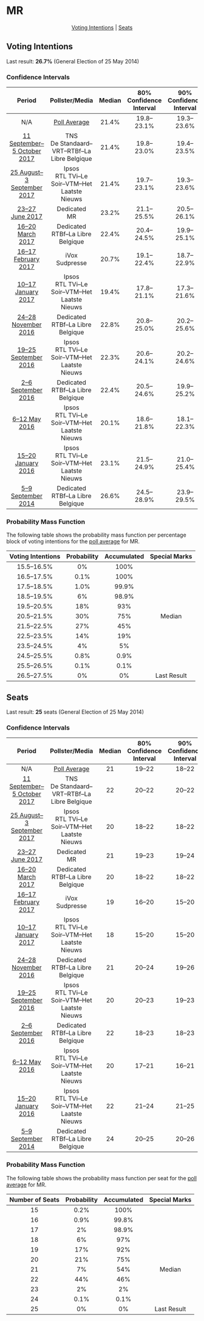 # MR

<p align="center"><a href="#voting-intentions">Voting Intentions</a> | <a href="#seats">Seats</a></p>

## Voting Intentions

Last result: **26.7%** (General Election of 25 May 2014)

### Confidence Intervals

| Period     | Pollster/Media   | Median | 80% Confidence Interval | 90% Confidence Interval | 95% Confidence Interval | 99% Confidence Interval |
|:----------:|:----------------:|:-----------:|:-----------------------:|:-----------------------:|:-----------------------:|:-----------------------:|
| N/A | [Poll Average](average.html) | 21.4% | 19.8–23.1% | 19.3–23.6% | 19.0–24.0% | 18.2–24.8% |
| [11 September–5 October 2017](2017-10-05-TNS.html) | TNS <br> De Standaard–VRT–RTBf–La Libre Belgique | 21.4% | 19.8–23.0% | 19.4–23.5% | 19.0–23.9% | 18.3–24.8% |
| [25 August–3 September 2017](2017-09-03-Ipsos.html) | Ipsos <br> RTL TVi–Le Soir–VTM–Het Laatste Nieuws | 21.4% | 19.7–23.1% | 19.3–23.6% | 18.9–24.1% | 18.1–24.9% |
| [23–27 June 2017](2017-06-27-Dedicated.html) | Dedicated <br> MR | 23.2% | 21.1–25.5% | 20.5–26.1% | 20.1–26.7% | 19.1–27.8% |
| [16–20 March 2017](2017-03-20-Dedicated.html) | Dedicated <br> RTBf–La Libre Belgique | 22.4% | 20.4–24.5% | 19.9–25.1% | 19.4–25.7% | 18.5–26.7% |
| [16–17 February 2017](2017-02-17-IVox.html) | iVox <br> Sudpresse | 20.7% | 19.1–22.4% | 18.7–22.9% | 18.3–23.3% | 17.5–24.1% |
| [10–17 January 2017](2017-01-17-Ipsos.html) | Ipsos <br> RTL TVi–Le Soir–VTM–Het Laatste Nieuws | 19.4% | 17.8–21.1% | 17.3–21.6% | 17.0–22.0% | 16.2–22.8% |
| [24–28 November 2016](2016-11-28-Dedicated.html) | Dedicated <br> RTBf–La Libre Belgique | 22.8% | 20.8–25.0% | 20.2–25.6% | 19.7–26.1% | 18.8–27.2% |
| [19–25 September 2016](2016-09-25-Ipsos.html) | Ipsos <br> RTL TVi–Le Soir–VTM–Het Laatste Nieuws | 22.3% | 20.6–24.1% | 20.2–24.6% | 19.8–25.0% | 19.0–25.9% |
| [2–6 September 2016](2016-09-06-Dedicated.html) | Dedicated <br> RTBf–La Libre Belgique | 22.4% | 20.5–24.6% | 19.9–25.2% | 19.5–25.7% | 18.5–26.8% |
| [6–12 May 2016](2016-05-12-Ipsos.html) | Ipsos <br> RTL TVi–Le Soir–VTM–Het Laatste Nieuws | 20.1% | 18.6–21.8% | 18.1–22.3% | 17.8–22.7% | 17.0–23.6% |
| [15–20 January 2016](2016-01-20-Ipsos.html) | Ipsos <br> RTL TVi–Le Soir–VTM–Het Laatste Nieuws | 23.1% | 21.5–24.9% | 21.0–25.4% | 20.6–25.8% | 19.9–26.6% |
| [5–9 September 2014](2014-09-09-Dedicated.html) | Dedicated <br> RTBf–La Libre Belgique | 26.6% | 24.5–28.9% | 23.9–29.5% | 23.4–30.1% | 22.5–31.2% |

### Probability Mass Function

The following table shows the probability mass function per percentage block of voting intentions for the [poll average](average.html) for MR.

| Voting Intentions | Probability | Accumulated | Special Marks |
|:-----------------:|:-----------:|:-----------:|:-------------:|
| 15.5–16.5% | 0% | 100% |  |
| 16.5–17.5% | 0.1% | 100% |  |
| 17.5–18.5% | 1.0% | 99.9% |  |
| 18.5–19.5% | 6% | 98.9% |  |
| 19.5–20.5% | 18% | 93% |  |
| 20.5–21.5% | 30% | 75% | Median |
| 21.5–22.5% | 27% | 45% |  |
| 22.5–23.5% | 14% | 19% |  |
| 23.5–24.5% | 4% | 5% |  |
| 24.5–25.5% | 0.8% | 0.9% |  |
| 25.5–26.5% | 0.1% | 0.1% |  |
| 26.5–27.5% | 0% | 0% | Last Result |


## Seats

Last result: **25** seats (General Election of 25 May 2014)

### Confidence Intervals

| Period     | Pollster/Media   | Median | 80% Confidence Interval | 90% Confidence Interval | 95% Confidence Interval | 99% Confidence Interval |
|:----------:|:----------------:|:------:|:-----------------------:|:-----------------------:|:-----------------------:|:-----------------------:|
| N/A | [Poll Average](average.html) | 21 | 19–22 | 18–22 | 17–22 | 16–23 |
| [11 September–5 October 2017](2017-10-05-TNS.html) | TNS <br> De Standaard–VRT–RTBf–La Libre Belgique | 22 | 20–22 | 20–22 | 18–22 | 18–22 |
| [25 August–3 September 2017](2017-09-03-Ipsos.html) | Ipsos <br> RTL TVi–Le Soir–VTM–Het Laatste Nieuws | 20 | 18–22 | 18–22 | 17–23 | 16–23 |
| [23–27 June 2017](2017-06-27-Dedicated.html) | Dedicated <br> MR | 21 | 19–23 | 19–24 | 18–25 | 16–26 |
| [16–20 March 2017](2017-03-20-Dedicated.html) | Dedicated <br> RTBf–La Libre Belgique | 20 | 18–22 | 18–22 | 17–22 | 16–25 |
| [16–17 February 2017](2017-02-17-IVox.html) | iVox <br> Sudpresse | 19 | 16–20 | 15–20 | 15–21 | 15–22 |
| [10–17 January 2017](2017-01-17-Ipsos.html) | Ipsos <br> RTL TVi–Le Soir–VTM–Het Laatste Nieuws | 18 | 15–20 | 15–20 | 15–21 | 14–22 |
| [24–28 November 2016](2016-11-28-Dedicated.html) | Dedicated <br> RTBf–La Libre Belgique | 21 | 20–24 | 19–26 | 17–26 | 16–27 |
| [19–25 September 2016](2016-09-25-Ipsos.html) | Ipsos <br> RTL TVi–Le Soir–VTM–Het Laatste Nieuws | 20 | 20–23 | 19–23 | 18–24 | 17–25 |
| [2–6 September 2016](2016-09-06-Dedicated.html) | Dedicated <br> RTBf–La Libre Belgique | 22 | 18–23 | 18–23 | 18–24 | 16–25 |
| [6–12 May 2016](2016-05-12-Ipsos.html) | Ipsos <br> RTL TVi–Le Soir–VTM–Het Laatste Nieuws | 20 | 17–21 | 16–21 | 16–22 | 15–23 |
| [15–20 January 2016](2016-01-20-Ipsos.html) | Ipsos <br> RTL TVi–Le Soir–VTM–Het Laatste Nieuws | 22 | 21–24 | 21–25 | 20–26 | 19–26 |
| [5–9 September 2014](2014-09-09-Dedicated.html) | Dedicated <br> RTBf–La Libre Belgique | 24 | 20–25 | 20–26 | 20–26 | 18–27 |

### Probability Mass Function

The following table shows the probability mass function per seat for the [poll average](average.html) for MR.

| Number of Seats | Probability | Accumulated | Special Marks |
|:---------------:|:-----------:|:-----------:|:-------------:|
| 15 | 0.2% | 100% |  |
| 16 | 0.9% | 99.8% |  |
| 17 | 2% | 98.9% |  |
| 18 | 6% | 97% |  |
| 19 | 17% | 92% |  |
| 20 | 21% | 75% |  |
| 21 | 7% | 54% | Median |
| 22 | 44% | 46% |  |
| 23 | 2% | 2% |  |
| 24 | 0.1% | 0.1% |  |
| 25 | 0% | 0% | Last Result |


